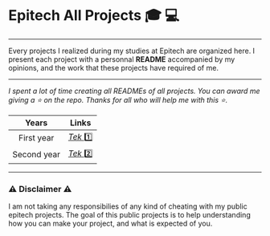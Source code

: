 # Epitech All Projects :mortar_board: :computer:

----

Every projects I realized during my studies at Epitech are organized here. I present each project with a personnal **README** accompanied by my opinions, and the work that these projects have required of me.


----

*I spent a lot of time creating all READMEs of all projects. You can award me giving a :star: on the repo. Thanks for all who will help me with this :star:.*

| Years | Links |
|    :---:     |    :---:    |
|First year| [*Tek* :one:](https://github.com/Mitix-EPI/Epitech-All-Projects/tree/main/Tek1) |
|Second year| [*Tek* :two:](https://github.com/Mitix-EPI/Epitech-All-Projects/tree/main/Tek2) |

----

### :warning: Disclaimer :warning:

I am not taking any responsibilies of any kind of cheating with my public epitech projects. The goal of this public projects is to help understanding how you can make your project, and what is expected of you.
